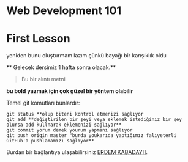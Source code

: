 # Web Development 101     

# First Lesson 
yeniden bunu oluşturmam lazım çünkü bayağı bir karışıklık oldu 


** Gelecek dersimiz 1 hafta sonra olacak.**
>Bu bir alıntı metni

__bu bold yazmak için çok güzel bir yöntem olabilir__

Temel git komutları bunlardır:
```
git status **olup biteni kontrol etmenizi sağlıyor 
git add **değiştirilen bir şeyi veya eklemek istediğiniz bir şey olursa add kullnarak eklemenizi sağlıyor**
git commit yorum demek yourum yapmanı sağlıyor
git push origin master "burda youkarıda yaptığımız faliyeterli GitHub'a pushlamamızı sağlıyor**
```
Burdan bir bağlantıya ulaşabilirsiniz [ERDEM KABADAYI](https://www.youtube.com/channel/UCjLNzxio7YMI57e1ArKHpjA)].



